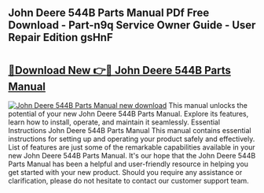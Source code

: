 ## John Deere 544B Parts Manual PDf Free Download - Part-n9q Service Owner Guide - User Repair Edition gsHnF

# <h2><a href="http://bc94042.oget.top/?id=John+Deere+544B+Parts+Manual">🔗Download New 👉🔴 John Deere 544B Parts Manual</a></h2>

[![John Deere 544B Parts Manual new download](https://i.imgur.com/5g1atiW.png)](http://bc94042.oget.top/?id=John+Deere+544B+Parts+Manual)
This manual unlocks the potential of your new John Deere 544B Parts Manual. Explore its features, learn how to install, operate, and maintain it seamlessly. Essential Instructions John Deere 544B Parts Manual This manual contains essential instructions for setting up and operating your product safely and effectively. List of features are just some of the remarkable capabilities available in your new John Deere 544B Parts Manual. It's our hope that the John Deere 544B Parts Manual has been a helpful and user-friendly resource in helping you get started with your new product. Should you require any assistance or clarification, please do not hesitate to contact our customer support team.
